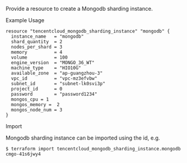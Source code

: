 Provide a resource to create a Mongodb sharding instance.

Example Usage

```hcl
resource "tencentcloud_mongodb_sharding_instance" "mongodb" {
  instance_name   = "mongodb"
  shard_quantity  = 2
  nodes_per_shard = 3
  memory          = 4
  volume          = 100
  engine_version  = "MONGO_36_WT"
  machine_type    = "HIO10G"
  available_zone  = "ap-guangzhou-3"
  vpc_id          = "vpc-mz3efvbw"
  subnet_id       = "subnet-lk0svi3p"
  project_id      = 0
  password        = "password1234"
  mongos_cpu = 1
  mongos_memory =  2
  mongos_node_num = 3
}
```

Import

Mongodb sharding instance can be imported using the id, e.g.

```
$ terraform import tencentcloud_mongodb_sharding_instance.mongodb cmgo-41s6jwy4
```
